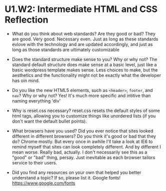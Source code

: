 # U1.W2: Intermediate HTML and CSS Reflection

* What do you think about web standards? Are they good or bad?
  They are good. Very good. Necessary even. Just as long as these standards evlove with the technology and are updated accordingly, and just as long as those standards are ultimately customizable

* Does the standard structure make sense to you? Why or why not?
  The standard default structure does make sense at a basic level, just like a basic wordpress template makes sense. Less choices to make, but the aesthetics and the functionality might not be exactly what the developer has oin mind. 

* Do you like the new HTML5 elements, such as `<header>`, `footer`, and `nav`? Why or why not?
  Yes! It's much more specific and intitive than naming everything 'div'

* Why is reset.css necessary?
  reset.css resets the default styles of some html tags, allowing you to customize things like unordered lists (if you don't want the default bullet points). 
   
* What browsers have you used? Did you ever notice that sites looked different in different browsers? Do you think it's good or bad that they do?
   Chrome mostly. But every once in awhile I'll take a look at IE6 to remind myself that sites can look completely different. And by different I mean worse. Really bad, actually. I don't necessarily see this as a "good" or "bad" thing, persay. Just inevitable as each browser tailors service to their users.

* Did you find any resources on your own that helped you better understand a topic? If so, please list it.
    Google fonts! https://www.google.com/fonts